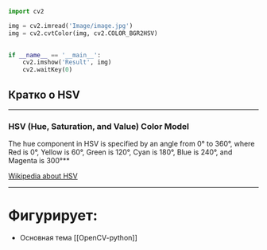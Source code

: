 ```python
import cv2

img = cv2.imread('Image/image.jpg')
img = cv2.cvtColor(img, cv2.COLOR_BGR2HSV)

  
if __name__ == '__main__':
	cv2.imshow('Result', img)
	cv2.waitKey(0)
```

## Кратко о HSV
---
### HSV (Hue, Saturation, and Value) Color Model

The hue component in HSV is specified by an angle from 0° to 360°, where Red is 0°, Yellow is 60°, Green is 120°, Cyan is 180°, Blue is 240°, and Magenta is 300°**

[Wikipedia about HSV](https://www.google.com/url?sa=t&rct=j&q=&esrc=s&source=web&cd=&cad=rja&uact=8&ved=2ahUKEwjDpr7CqeqEAxVlQvEDHZ7ACjMQmhN6BAhgEAI&url=https%3A%2F%2Fen.wikipedia.org%2Fwiki%2FHSL_and_HSV&usg=AOvVaw1ZPPY_-vZ9sHQYhSswXtuD&opi=89978449)

---
# Фигурирует:
*  Основная тема [[OpenCV-python]]